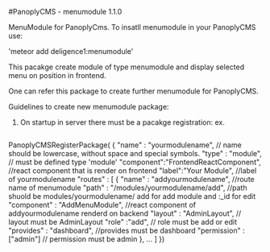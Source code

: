 #PanoplyCMS - menumodule 1.1.0

MenuModule for PanoplyCms. To insatll menumodule in your PanoplyCMS use:

'meteor add deligence1:menumodule'

This pacakge create module of type menumodule and display selected menu on position in frontend.

One can refer this package to create further menumodule for PanoplyCMS.

Guidelines to create new menumodule package:

1. On startup in server there must be a pacakge registration:
	ex. 
	```
PanoplyCMSRegisterPackage(
		{
			"name" : "yourmodulename", // name should be lowercase, without space and special symbols.
			"type" : "module",		// must be defined type 'module'
			"component":"FrontendReactComponent", //react component that is render on frontend
			"label":"Your Module", //label of yourmodulename
			"routes" : [
				{
					"name" : "addyourmodulename", //route name of menumodule
					"path" : "/modules/yourmodulename/add", //path shuold be modules/yourmodulename/ add for add module and :_id for edit
					"component" : "AddMenuModule", //react component of addyourmodulename renderd on backend
					"layout" : "AdminLayout",  // layout must be AdminLayout
					"role"   :"add",	// role must be add or edit
					"provides" : "dashboard", //provides must be dashboard
					"permission" : ["admin"] // permission must be admin
				},
				...
			]
		})

